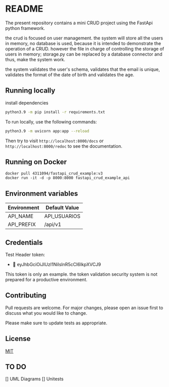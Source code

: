 README
======

The present repository contains a mini CRUD project using the FastApi python framework.

the crud is focused on user management.
the system will store all the users in memory, no database is used, because it is intended to demonstrate the operation of a CRUD. however the file in charge of controlling the storage of users in memory; storage.py can be replaced by a database connector and thus, make the system work.

the system validates the user's schema, validates that the email is unique, validates the format of the date of birth and validates the age.


Running locally
---------------

install dependencies
```bash
python3.9 -m pip install -r requirements.txt
```
To run locally, use the following commands:

```bash
python3.9 -m uvicorn app:app --reload
```

Then try to visit `http://localhost:8000/docs` or `http://localhost:8000/redoc` to see the documentation.

Running on Docker
---------------

```docker
docker pull 4311094/fastapi_crud_example:v3
docker run -it -d -p 8000:8000 fastapi_crud_example_api
```
Environment variables
---------------

| Environment | Default Value |
|-------------|-------|
| API_NAME | API_USUARIOS |
| API_PREFIX | /api/v1 |

Credentials
---------------

Test Header token: 
* 🔑 eyJhbGciOiJIUzI1NiIsInR5cCI6IkpXVCJ9

This token is only an example. the token validation security system is not prepared for a productive environment.

## Contributing
Pull requests are welcome. For major changes, please open an issue first to discuss what you would like to change.

Please make sure to update tests as appropriate.

## License
[MIT](https://choosealicense.com/licenses/mit/)

## TO DO
[] UML Diagrams
[] Unitests

